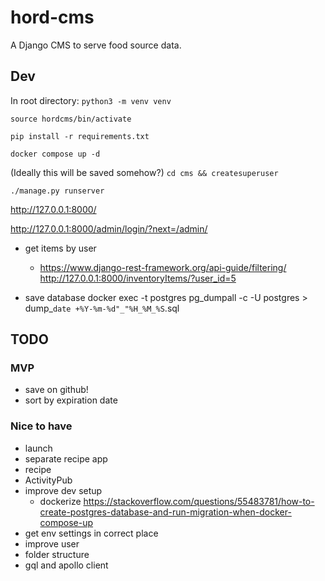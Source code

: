 # hord-cms

A Django CMS to serve food source data.

## Dev

In root directory:
`python3 -m venv venv`

`source hordcms/bin/activate`

`pip install -r requirements.txt`

`docker compose up -d`

(Ideally this will be saved somehow?)
`cd cms && createsuperuser`

`./manage.py runserver`

http://127.0.0.1:8000/

http://127.0.0.1:8000/admin/login/?next=/admin/

- get items by user
    - https://www.django-rest-framework.org/api-guide/filtering/
    http://127.0.0.1:8000/inventoryItems/?user_id=5


- save database
docker exec -t postgres pg_dumpall -c -U postgres > dump_`date +%Y-%m-%d"_"%H_%M_%S`.sql

## TODO

### MVP

- save on github!
- sort by expiration date

### Nice to have

- launch
- separate recipe app
- recipe
- ActivityPub
- improve dev setup
    - dockerize https://stackoverflow.com/questions/55483781/how-to-create-postgres-database-and-run-migration-when-docker-compose-up
- get env settings in correct place
- improve user
- folder structure
- gql and apollo client
